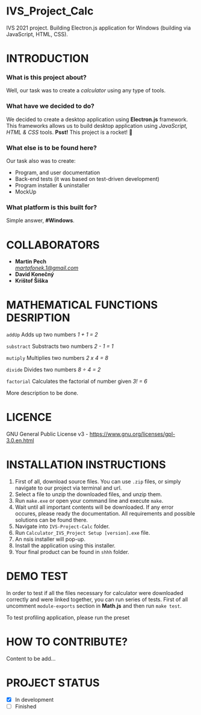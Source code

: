 # IVS_Project_Calc
IVS 2021 project. Building Electron.js application for Windows (building via JavaScript, HTML, CSS). 
# INTRODUCTION
### What is this project about?
Well, our task was to create a *calculator* using any type of tools.
### What have we decided to do?
We decided to create a desktop application using **Electron.js** framework. This frameworks allows us to build desktop application using *JavaScript, HTML & CSS* tools. **Psst!** This project is a rocket! :rocket:
### What else is to be found here?
Our task also was to create:
 - Program, and user documentation
 - Back-end tests (it was based on test-driven development)
 - Program installer & uninstaller
 - MockUp
### What platform is this built for?
Simple answer, **#Windows**.

# COLLABORATORS
 - **Martin Pech**    
    *martafonek.1@gmail.com*
 - **David Konečný**
 - **Krištof Šiška**

# MATHEMATICAL FUNCTIONS DESRIPTION 
`addUp` Adds up two numbers *1 + 1 = 2*

`substract` Substracts two numbers *2 - 1 = 1*

`mutiply` Multiplies two numbers *2 x 4 = 8*

`divide` Divides two numbers *8 ÷ 4 = 2*

`factorial` Calculates the factorial of number given *3! = 6*

More description to be done.

# LICENCE 
 GNU General Public License v3 - https://www.gnu.org/licenses/gpl-3.0.en.html

# INSTALLATION INSTRUCTIONS
1) First of all, download source files. You can use `.zip` files, or simply navigate to our project via terminal and url.
2) Select a file to unzip the downloaded files, and unzip them.
3) Run `make.exe` or open your command line and execute `make`.
4) Wait until all important contents will be downloaded.
If any error occures, please ready the documentation. All requirements and possible solutions can be found there.
5) Navigate into `IVS-Project-Calc` folder.
6) Run `Calculator_IVS_Project Setup [version].exe` file.
7) An nsis installer will pop-up. 
8) Install the application using this installer.
9) Your final product can be found in `shhh` folder.
# DEMO TEST
In order to test if all the files necessary for calculator were downloaded correctly and were linked together, you can run series of tests.
First of all uncomment `module-exports` section in **Math.js** and then run `make test`. 

To test profiling application, please run the preset 


# HOW TO CONTRIBUTE?
Content to be add...

# PROJECT STATUS
- [x] In development
- [ ] Finished
